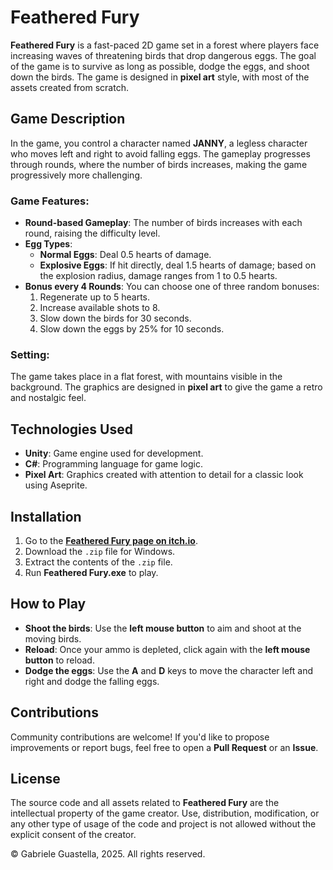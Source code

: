 # Feathered Fury

**Feathered Fury** is a fast-paced 2D game set in a forest where players face increasing waves of threatening birds that drop dangerous eggs. The goal of the game is to survive as long as possible, dodge the eggs, and shoot down the birds. The game is designed in **pixel art** style, with most of the assets created from scratch.

## Game Description

In the game, you control a character named **JANNY**, a legless character who moves left and right to avoid falling eggs. The gameplay progresses through rounds, where the number of birds increases, making the game progressively more challenging.

### Game Features:
- **Round-based Gameplay**: The number of birds increases with each round, raising the difficulty level.
- **Egg Types**:
  - **Normal Eggs**: Deal 0.5 hearts of damage.
  - **Explosive Eggs**: If hit directly, deal 1.5 hearts of damage; based on the explosion radius, damage ranges from 1 to 0.5 hearts.
- **Bonus every 4 Rounds**: You can choose one of three random bonuses:
  1. Regenerate up to 5 hearts.
  2. Increase available shots to 8.
  3. Slow down the birds for 30 seconds.
  4. Slow down the eggs by 25% for 10 seconds.

### Setting:

The game takes place in a flat forest, with mountains visible in the background. The graphics are designed in **pixel art** to give the game a retro and nostalgic feel.

## Technologies Used

- **Unity**: Game engine used for development.
- **C#**: Programming language for game logic.
- **Pixel Art**: Graphics created with attention to detail for a classic look using Aseprite.

## Installation

1. Go to the **[Feathered Fury page on itch.io](#)**.
2. Download the `.zip` file for Windows.
3. Extract the contents of the `.zip` file.
4. Run **Feathered Fury.exe** to play.

## How to Play

- **Shoot the birds**: Use the **left mouse button** to aim and shoot at the moving birds.
- **Reload**: Once your ammo is depleted, click again with the **left mouse button** to reload.
- **Dodge the eggs**: Use the **A** and **D** keys to move the character left and right and dodge the falling eggs.

## Contributions

Community contributions are welcome! If you'd like to propose improvements or report bugs, feel free to open a **Pull Request** or an **Issue**.

## License

The source code and all assets related to **Feathered Fury** are the intellectual property of the game creator. Use, distribution, modification, or any other type of usage of the code and project is not allowed without the explicit consent of the creator.

© Gabriele Guastella, 2025. All rights reserved.
